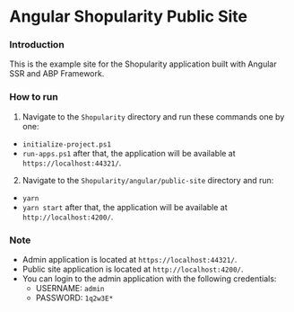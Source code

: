 # Angular Shopularity Public Site

### Introduction

This is the example site for the Shopularity application built with Angular SSR and ABP Framework.

### How to run

1. Navigate to the `Shopularity` directory and run these commands one by one:
  - `initialize-project.ps1`
  - `run-apps.ps1`
  after that, the application will be available at `https://localhost:44321/`.
2. Navigate to the `Shopularity/angular/public-site` directory and run:
  - `yarn`
  - `yarn start`
  after that, the application will be available at `http://localhost:4200/`.

### Note

- Admin application is located at `https://localhost:44321/`.
- Public site application is located at `http://localhost:4200/`.
- You can login to the admin application with the following credentials:
  - USERNAME: `admin`
  - PASSWORD: `1q2w3E*`
